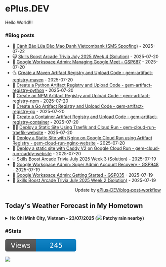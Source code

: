 # ePlus.DEV

Hello World!!!

### #Blog posts

- 🧰 [Cảnh Báo Lừa Đảo Mạo Danh Vietcombank &lpar;SMS Spoofing&rpar;](https://eplus.dev/canh-bao-lua-dao-mao-danh-vietcombank-sms-spoofing) - 2025-07-22 
- 😺 [Skills Boost Arcade Trivia July 2025 Week 4 &lpar;Solution&rpar;](https://eplus.dev/skills-boost-arcade-trivia-july-2025-week-4-solution) - 2025-07-20 
- 🗽 [Google Workspace Admin: Managing Google Meet - GSP687](https://eplus.dev/google-workspace-admin-managing-google-meet-gsp687) - 2025-07-20 
- 🌜 [Create a Maven Artifact Registry and Upload Code - gem-artifact-registry-maven](https://eplus.dev/create-a-maven-artifact-registry-and-upload-code-gem-artifact-registry-maven) - 2025-07-20 
- 📝 [Create a Python Artifact Registry and Upload Code - gem-artifact-registry-python](https://eplus.dev/create-a-python-artifact-registry-and-upload-code-gem-artifact-registry-python) - 2025-07-20 
- 🚀 [Create an NPM Artifact Registry and Upload Code - gem-artifact-registry-npm](https://eplus.dev/create-an-npm-artifact-registry-and-upload-code-gem-artifact-registry-npm) - 2025-07-20 
- 💼 [Create a Go Artifact Registry and Upload Code - gem-artifact-registry-go](https://eplus.dev/create-a-go-artifact-registry-and-upload-code-gem-artifact-registry-go) - 2025-07-20 
- 🦣 [Create a Container Artifact Registry and Upload Code - gem-artifact-registry-container](https://eplus.dev/create-a-container-artifact-registry-and-upload-code-gem-artifact-registry-container) - 2025-07-20 
- 👨‍🏫 [Deploy a Static Site Using Traefik and Cloud Run - gem-cloud-run-traefik-website](https://eplus.dev/deploy-a-static-site-using-traefik-and-cloud-run-gem-cloud-run-traefik-website) - 2025-07-20 
- 🔭 [Deploy a Static Site with Nginx on Google Cloud Run using Artifact Registry - gem-cloud-run-nginx-website](https://eplus.dev/deploy-a-static-site-with-nginx-on-google-cloud-run-using-artifact-registry-gem-cloud-run-nginx-website) - 2025-07-20 
- 🤡 [Deploy a static site with Caddy V2 on Google Cloud Run - gem-cloud-run-caddy-website](https://eplus.dev/deploy-a-static-site-with-caddy-v2-on-google-cloud-run-gem-cloud-run-caddy-website) - 2025-07-20 
- 💡 [Skills Boost Arcade Trivia July 2025 Week 3 &lpar;Solution&rpar;](https://eplus.dev/skills-boost-arcade-trivia-july-2025-week-3-solution) - 2025-07-19 
- 🦣 [Google Workspace Admin: Super Admin Account Recovery - GSP948](https://eplus.dev/google-workspace-admin-super-admin-account-recovery-gsp948) - 2025-07-19 
- 💪 [Google Workspace Admin: Getting Started - GSP035](https://eplus.dev/google-workspace-admin-getting-started-gsp035) - 2025-07-19 
- 🤡 [Skills Boost Arcade Trivia July 2025 Week 2 &lpar;Solution&rpar;](https://eplus.dev/skills-boost-arcade-trivia-july-2025-week-2-solution) - 2025-07-19 


<div align="right">
    Update by <a target="_blank" href="https://github.com/ePlus-DEV/blog-post-workflow">ePlus-DEV/blog-post-workflow</a>
</div>


## Today's Weather Forecast in My Hometown



<details>
    <summary><b>Ho Chi Minh City, Vietnam - 23/07/2025 (<img src="https://cdn.weatherapi.com/weather/64x64/day/176.png" width="25" /> Patchy rain nearby)</b>
    </summary>

    
<table>
    <tr>
        <th>Hour</th>
        <td>00:00</td><td>01:00</td><td>02:00</td><td>03:00</td><td>04:00</td><td>05:00</td><td>06:00</td><td>07:00</td><td>08:00</td><td>09:00</td><td>10:00</td><td>11:00</td><td>12:00</td><td>13:00</td><td>14:00</td><td>15:00</td><td>16:00</td><td>17:00</td><td>18:00</td><td>19:00</td><td>20:00</td><td>21:00</td><td>22:00</td><td>23:00</td>
    </tr>
    <tr>
        <th>Weather</th>
        <td><img src="https://cdn.weatherapi.com/weather/64x64/night/116.png"></img></td><td><img src="https://cdn.weatherapi.com/weather/64x64/night/176.png"></img></td><td><img src="https://cdn.weatherapi.com/weather/64x64/night/113.png"></img></td><td><img src="https://cdn.weatherapi.com/weather/64x64/night/113.png"></img></td><td><img src="https://cdn.weatherapi.com/weather/64x64/night/113.png"></img></td><td><img src="https://cdn.weatherapi.com/weather/64x64/night/113.png"></img></td><td><img src="https://cdn.weatherapi.com/weather/64x64/day/113.png"></img></td><td><img src="https://cdn.weatherapi.com/weather/64x64/day/113.png"></img></td><td><img src="https://cdn.weatherapi.com/weather/64x64/day/116.png"></img></td><td><img src="https://cdn.weatherapi.com/weather/64x64/day/116.png"></img></td><td><img src="https://cdn.weatherapi.com/weather/64x64/day/119.png"></img></td><td><img src="https://cdn.weatherapi.com/weather/64x64/day/119.png"></img></td><td><img src="https://cdn.weatherapi.com/weather/64x64/day/122.png"></img></td><td><img src="https://cdn.weatherapi.com/weather/64x64/day/176.png"></img></td><td><img src="https://cdn.weatherapi.com/weather/64x64/day/119.png"></img></td><td><img src="https://cdn.weatherapi.com/weather/64x64/day/122.png"></img></td><td><img src="https://cdn.weatherapi.com/weather/64x64/day/119.png"></img></td><td><img src="https://cdn.weatherapi.com/weather/64x64/day/119.png"></img></td><td><img src="https://cdn.weatherapi.com/weather/64x64/day/116.png"></img></td><td><img src="https://cdn.weatherapi.com/weather/64x64/night/113.png"></img></td><td><img src="https://cdn.weatherapi.com/weather/64x64/night/113.png"></img></td><td><img src="https://cdn.weatherapi.com/weather/64x64/night/113.png"></img></td><td><img src="https://cdn.weatherapi.com/weather/64x64/night/113.png"></img></td><td><img src="https://cdn.weatherapi.com/weather/64x64/night/116.png"></img></td>
    </tr>
    <tr>
        <th>Condition</th>
        <td width="200px">Partly Cloudy </td><td width="200px">Patchy rain nearby</td><td width="200px">Clear </td><td width="200px">Clear </td><td width="200px">Clear </td><td width="200px">Clear </td><td width="200px">Sunny</td><td width="200px">Sunny</td><td width="200px">Partly Cloudy </td><td width="200px">Partly Cloudy </td><td width="200px">Cloudy </td><td width="200px">Cloudy </td><td width="200px">Overcast </td><td width="200px">Patchy rain nearby</td><td width="200px">Cloudy </td><td width="200px">Overcast </td><td width="200px">Cloudy </td><td width="200px">Cloudy </td><td width="200px">Partly Cloudy </td><td width="200px">Clear </td><td width="200px">Clear </td><td width="200px">Clear </td><td width="200px">Clear </td><td width="200px">Partly Cloudy </td>
    </tr>
    <tr>
        <th>Temperature</th>
        <td>27.2 °C</td><td>26.9 °C</td><td>26.4 °C</td><td>26.1 °C</td><td>25.7 °C</td><td>25.6 °C</td><td>25.7 °C</td><td>26.9 °C</td><td>28.9 °C</td><td>30.7 °C</td><td>32.4 °C</td><td>33.9 °C</td><td>33.7 °C</td><td>32 °C</td><td>31.7 °C</td><td>34.4 °C</td><td>32.1 °C</td><td>31 °C</td><td>30.8 °C</td><td>30 °C</td><td>30.3 °C</td><td>28 °C</td><td>27.6 °C</td><td>27.4 °C</td>
    </tr>
    <tr>
        <th>Wind</th>
        <td>14.8 kph</td><td>13.3 kph</td><td>11.2 kph</td><td>9.7 kph</td><td>10.1 kph</td><td>11.5 kph</td><td>10.4 kph</td><td>13 kph</td><td>16.6 kph</td><td>20.2 kph</td><td>24.1 kph</td><td>25.9 kph</td><td>24.5 kph</td><td>20.9 kph</td><td>18.4 kph</td><td>23.8 kph</td><td>20.2 kph</td><td>20.9 kph</td><td>19.8 kph</td><td>20.9 kph</td><td>20.2 kph</td><td>20.5 kph</td><td>20.9 kph</td><td>19.8 kph</td>
    </tr>
</table>


<div align="right">
    Updated at: 2025-07-23T13:41:49Z - by <a target="_blank"
        href="https://github.com/ePlus-DEV/weather-forecast">ePlus-DEV/weather-forecast</a>
</div>
</details>


### #Stats

[![Image of counter](https://github.com/ePlus-DEV/view-counter/blob/main/svg/685088620/badge.svg)](https://github.com/ePlus-DEV/view-counter/blob/main/readme/685088620/week.md)

![](https://komarev.com/ghpvc/?username=ePlus-DEV&style=for-the-badge)
